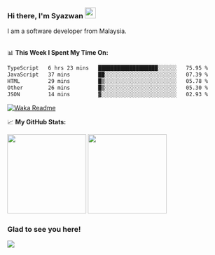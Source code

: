 ### Hi there, I'm Syazwan <img src="https://media.giphy.com/media/hvRJCLFzcasrR4ia7z/giphy.gif" width="25px">
I am a software developer from Malaysia.
<br/><br/>

📊 **This Week I Spent My Time On:**
<!--START_SECTION:waka-->

```txt
TypeScript   6 hrs 23 mins   ███████████████████░░░░░░   75.95 %
JavaScript   37 mins         ██░░░░░░░░░░░░░░░░░░░░░░░   07.39 %
HTML         29 mins         █▒░░░░░░░░░░░░░░░░░░░░░░░   05.78 %
Other        26 mins         █▒░░░░░░░░░░░░░░░░░░░░░░░   05.30 %
JSON         14 mins         ▓░░░░░░░░░░░░░░░░░░░░░░░░   02.93 %
```

<!--END_SECTION:waka-->
[![Waka Readme](https://github.com/syazwanz/syazwanz/actions/workflows/wakatime.yml/badge.svg)](https://github.com/syazwanz/syazwanz/actions/workflows/wakatime.yml)

📈 **My GitHub Stats:**

<p>
  <img height="180em" src="https://github-readme-stats.vercel.app/api?username=syazwanz&show_icons=true&hide_border=false&&count_private=true&include_all_commits=true" />
  <img height="180em" src="https://github-readme-stats.vercel.app/api/top-langs/?username=syazwanz&exclude_repo=KNN-Image-Classification&show_icons=true&hide_border=false&layout=compact&langs_count=8"/>
</p>

### Glad to see you here!
![](https://visitor-badge.glitch.me/badge?page_id=syazwanz.syazwanz)
